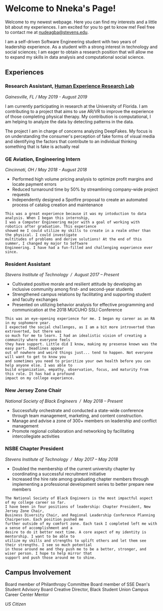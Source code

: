 # Welcome to Nneka's Page!

Welcome to my newest webpage. Here you can find my interests and a little bit about my experiences. I am excited for you to get to know me! Feel free to contact me at nudeagba@stevens.edu.

I am a self-driven Software Engineering student with two years of leadership experience. As a student with a strong interest in technology and social sciences; I am eager to obtain a research position that will allow me to expand my skills in data analysis and computational social science.

## Experiences

### Research Assistant, [Human Experience Research Lab](http://www.hxrlab.org/)
_Gainesville, FL / May 2019 - August 2019_

I am currently participating in research at the University of Florida. I am contributing to a project that aims to use AR/VR to improve the experience of those completing physical therapy. My contribution is computational, I am helping to analyze the data by detecting patterns in the data. 

The project I am in charge of concerns analyzing DeepFakes. My focus is on understanding the consumer's perception of fake forms of visual media and identifying the factors that contribute to an individual thinking something that is fake is actually real

### GE Aviation, Engineering Intern
_Cincinnati, OH / May 2018 - August 2018_
- Performed high volume pricing analysis to optimize profit margins and locate payment errors
- Reduced turnaround time by 50% by streamlining company-wide project requests 
- Independently designed a Spotfire proposal to create an automated process of catalog creation and maintenance

```
This was a great experience because it was my intoduction to data analysis. When I began this internship, 
I was a Computer Engineering major with a goal of working with robotics after graduation. This experience 
showed me I could utilize my skills to create in a realm other than the physical. I could investigate 
multitudes of problems and derive solutions! At the end of this summer, I changed my major to Software 
Engineering. I have had a fun-filled and challenging experience ever since.
```

### Resident Assistant 
_Stevens Institute of Technology  /  August 2017 – Present_
-  Cultivated positive morale and resilient attitude by developing an inclusive community among first- and second-year students
- Strengthened campus relations by facilitating and supporting student and faculty exchanges
- Presented on utilizing behavior analysis for effective programming and communication at the 2018 MUCUHO SSLI Conference

```
This was an eye-opening experience for me. I began my career as an RA in my sophomore year. 
I expected the social challenges, as I am a bit more introverted than extroverted, but there was 
so much for me to learn. I had an idealistic vision of creating a community where everyone feels 
they have support. Little did I know, making my presense known was the easy part. Deadlines appear 
out of nowhere and weird things just... tend to happen. Not everyone will want to get to know you 
and sometimes you need to prioritize your own health before you can help anyone else. I was able to 
build organization, empathy, observation, focus, and maturity from this role. It has had a profound 
impact on my college experience.
```

### New Jersey Zone Chair
_National Society of Black Engineers  /  May 2018 – Present_
- Successfully orchestrate and conducted a state-wide conference through team management, marketing, and content construction.
- Manage and advise a zone of 300+ members on leadership and conflict management 
- Promote regional collaboration and networking by facilitating intercollegiate activities

### NSBE Chapter President 
_Stevens Institute of Technology  /  May 2017 – May 2018_
- Doubled the membership of the current university chapter by coordinating a successful recruitment initiative 
-  Increased the hire rate among graduating chapter members through implementing a professional development series to better prepare new members

```
The National Society of Black Engineers is the most impactful aspect of my college career so far. 
I have been in four positions of leadership: Chapter President, New Jersey Zone Chair, 
Business Diversity Chair, and Regional Leadership Conference Planning Chairperson. Each position pushed me 
further outside of my comfort zone. Each task I completed left me with a sense of accomplishment and a 
desire to do it better next time. A core aspect of my identity is mentorship. I want to be able to 
utilize my skills and strengths to uplift others and let them see their strengths. I see so much potential 
in those around me and they push me to be a better, stronger, and wiser person. I hope to help mirror that 
support and push those around me to shine.
```

## Campus Involvement

Board member of Philanthropy Committee 
Board member of SSE Dean's Student Advisory Board 
Creative Director, Black Student Union 
Campus Career Center Mentor

_US Citizen_
